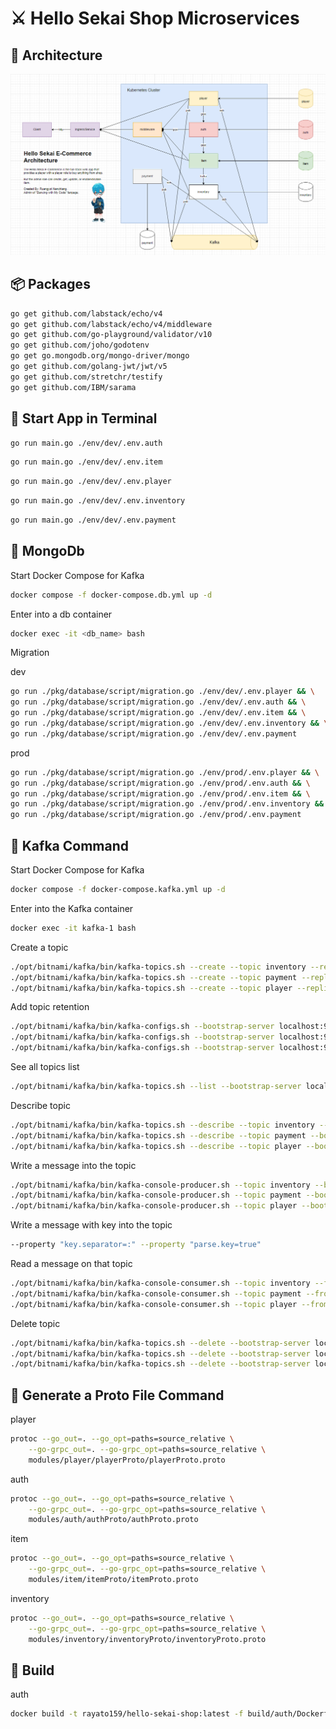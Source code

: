 <h1>⚔️ Hello Sekai Shop Microservices</h1>

<h2>📝 Architecture</h2>

<img src="./screenshots/arch_v3.png" alt="arch_v3.png">

<h2>📦 Packages</h2>

```bash
go get github.com/labstack/echo/v4
go get github.com/labstack/echo/v4/middleware
go get github.com/go-playground/validator/v10
go get github.com/joho/godotenv
go get go.mongodb.org/mongo-driver/mongo
go get github.com/golang-jwt/jwt/v5
go get github.com/stretchr/testify
go get github.com/IBM/sarama
```

<h2>📃 Start App in Terminal</h2>

```bash
go run main.go ./env/dev/.env.auth
```
```bash
go run main.go ./env/dev/.env.item
```
```bash
go run main.go ./env/dev/.env.player
```
```bash
go run main.go ./env/dev/.env.inventory
```
```bash
go run main.go ./env/dev/.env.payment
```

<h2>🍃 MongoDb</h2>

<p>Start Docker Compose for Kafka</p>

```bash
docker compose -f docker-compose.db.yml up -d
```

<p>Enter into a db container</p>

```bash
docker exec -it <db_name> bash
```

<p>Migration</p>

<p>dev</p>

```bash
go run ./pkg/database/script/migration.go ./env/dev/.env.player && \
go run ./pkg/database/script/migration.go ./env/dev/.env.auth && \
go run ./pkg/database/script/migration.go ./env/dev/.env.item && \
go run ./pkg/database/script/migration.go ./env/dev/.env.inventory && \
go run ./pkg/database/script/migration.go ./env/dev/.env.payment
```

<p>prod</p>

```bash
go run ./pkg/database/script/migration.go ./env/prod/.env.player && \
go run ./pkg/database/script/migration.go ./env/prod/.env.auth && \
go run ./pkg/database/script/migration.go ./env/prod/.env.item && \
go run ./pkg/database/script/migration.go ./env/prod/.env.inventory && \
go run ./pkg/database/script/migration.go ./env/prod/.env.payment
```


<h2>🦋 Kafka Command</h2>

<p>Start Docker Compose for Kafka</p>

```bash
docker compose -f docker-compose.kafka.yml up -d
```

<p>Enter into the Kafka container</p>

```bash
docker exec -it kafka-1 bash
```

<p>Create a topic</p>

```bash
./opt/bitnami/kafka/bin/kafka-topics.sh --create --topic inventory --replication-factor 1 --partitions 1 --bootstrap-server localhost:9092
./opt/bitnami/kafka/bin/kafka-topics.sh --create --topic payment --replication-factor 1 --partitions 1 --bootstrap-server localhost:9092
./opt/bitnami/kafka/bin/kafka-topics.sh --create --topic player --replication-factor 1 --partitions 1 --bootstrap-server localhost:9092
```

<p>Add topic retention</p>

```bash
./opt/bitnami/kafka/bin/kafka-configs.sh --bootstrap-server localhost:9092 --entity-type topics --entity-name inventory --alter --add-config retention.ms=180000
./opt/bitnami/kafka/bin/kafka-configs.sh --bootstrap-server localhost:9092 --entity-type topics --entity-name payment --alter --add-config retention.ms=180000
./opt/bitnami/kafka/bin/kafka-configs.sh --bootstrap-server localhost:9092 --entity-type topics --entity-name player --alter --add-config retention.ms=180000
```

<p>See all topics list</p>

```bash
./opt/bitnami/kafka/bin/kafka-topics.sh --list --bootstrap-server localhost:9092
```

<p>Describe topic</p>

```bash
./opt/bitnami/kafka/bin/kafka-topics.sh --describe --topic inventory --bootstrap-server localhost:9092
./opt/bitnami/kafka/bin/kafka-topics.sh --describe --topic payment --bootstrap-server localhost:9092
./opt/bitnami/kafka/bin/kafka-topics.sh --describe --topic player --bootstrap-server localhost:9092
```

<p>Write a message into the topic</p>

```bash
./opt/bitnami/kafka/bin/kafka-console-producer.sh --topic inventory --bootstrap-server localhost:9092 
./opt/bitnami/kafka/bin/kafka-console-producer.sh --topic payment --bootstrap-server localhost:9092 
./opt/bitnami/kafka/bin/kafka-console-producer.sh --topic player --bootstrap-server localhost:9092
```

<p>Write a message with key into the topic</p>

```bash
--property "key.separator=:" --property "parse.key=true"
```

<p>Read a message on that topic</p>

```bash
./opt/bitnami/kafka/bin/kafka-console-consumer.sh --topic inventory --from-beginning --bootstrap-server localhost:9092
./opt/bitnami/kafka/bin/kafka-console-consumer.sh --topic payment --from-beginning --bootstrap-server localhost:9092
./opt/bitnami/kafka/bin/kafka-console-consumer.sh --topic player --from-beginning --bootstrap-server localhost:9092
```

<p>Delete topic</p>

```bash
./opt/bitnami/kafka/bin/kafka-topics.sh --delete --bootstrap-server localhost:9092 --topic inventory
./opt/bitnami/kafka/bin/kafka-topics.sh --delete --bootstrap-server localhost:9092 --topic payment
./opt/bitnami/kafka/bin/kafka-topics.sh --delete --bootstrap-server localhost:9092 --topic player
```

<h2>🍰 Generate a Proto File Command</h2>
<p>player</p>

```bash
protoc --go_out=. --go_opt=paths=source_relative \
    --go-grpc_out=. --go-grpc_opt=paths=source_relative \
    modules/player/playerProto/playerProto.proto
```

<p>auth</p>

```bash
protoc --go_out=. --go_opt=paths=source_relative \
    --go-grpc_out=. --go-grpc_opt=paths=source_relative \
    modules/auth/authProto/authProto.proto
```

<p>item</p>

```bash
protoc --go_out=. --go_opt=paths=source_relative \
    --go-grpc_out=. --go-grpc_opt=paths=source_relative \
    modules/item/itemProto/itemProto.proto
```

<p>inventory</p>

```bash
protoc --go_out=. --go_opt=paths=source_relative \
    --go-grpc_out=. --go-grpc_opt=paths=source_relative \
    modules/inventory/inventoryProto/inventoryProto.proto
```

<h2>🐳 Build</h2>
    
<p>auth</p>

```bash
docker build -t rayato159/hello-sekai-shop:latest -f build/auth/Dockerfile .
```